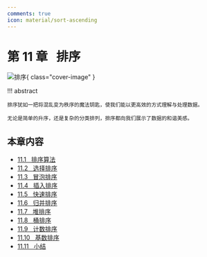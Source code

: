 ```yaml
---
comments: true
icon: material/sort-ascending
---
```


# 第 11 章 &nbsp; 排序

![排序](../assets/covers/chapter_sorting.jpg){ class="cover-image" }

!!! abstract

    排序犹如一把将混乱变为秩序的魔法钥匙，使我们能以更高效的方式理解与处理数据。

    无论是简单的升序，还是复杂的分类排列，排序都向我们展示了数据的和谐美感。

## 本章内容

- [11.1 &nbsp; 排序算法](sorting_algorithm.md)
- [11.2 &nbsp; 选择排序](selection_sort.md)
- [11.3 &nbsp; 冒泡排序](bubble_sort.md)
- [11.4 &nbsp; 插入排序](insertion_sort.md)
- [11.5 &nbsp; 快速排序](quick_sort.md)
- [11.6 &nbsp; 归并排序](merge_sort.md)
- [11.7 &nbsp; 堆排序](heap_sort.md)
- [11.8 &nbsp; 桶排序](bucket_sort.md)
- [11.9 &nbsp; 计数排序](counting_sort.md)
- [11.10 &nbsp; 基数排序](radix_sort.md)
- [11.11 &nbsp; 小结](summary.md)
